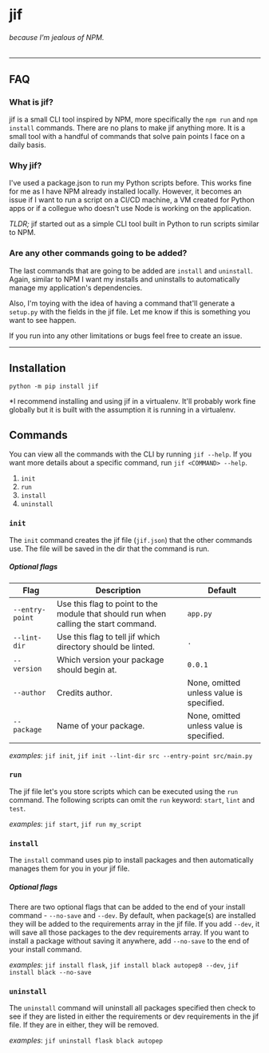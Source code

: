 # jif

###### because I'm jealous of NPM.

---

## FAQ

### What is jif?

jif is a small CLI tool inspired by NPM, more specifically the `npm run` and `npm install` commands. There are no plans to make jif anything more. It is a small tool with a handful of commands that solve pain points I face on a daily basis.

### Why jif?

I've used a package.json to run my Python scripts before. This works fine for me as I have NPM already installed locally. However, it becomes an issue if I want to run a script on a CI/CD machine, a VM created for Python apps or if a collegue who doesn't use Node is working on the application.

_TLDR;_ jif started out as a simple CLI tool built in Python to run scripts similar to NPM.

### Are any other commands going to be added?

The last commands that are going to be added are `install` and `uninstall`. Again, similar to NPM I want my installs and uninstalls to automatically manage my application's dependencies.

Also, I'm toying with the idea of having a command that'll generate a `setup.py` with the fields in the jif file. Let me know if this is something you want to see happen.

If you run into any other limitations or bugs feel free to create an issue.

---

## Installation

`python -m pip install jif`

\*I recommend installing and using jif in a virtualenv. It'll probably work fine globally but it is built with the assumption it is running in a virtualenv.

## Commands

You can view all the commands with the CLI by running `jif --help`.
If you want more details about a specific command, run `jif <COMMAND> --help`.

1. `init`
2. `run`
3. `install`
4. `uninstall`

### `init`

The `init` command creates the jif file (`jif.json`) that the other commands use. The file will be saved in the dir that the command is run.

##### Optional flags

| Flag            | Description                                                                          | Default                                  |
| --------------- | ------------------------------------------------------------------------------------ | ---------------------------------------- |
| `--entry-point` | Use this flag to point to the module that should run when calling the start command. | `app.py`                                 |
| `--lint-dir`    | Use this flag to tell jif which directory should be linted.                          | `.`                                      |
| `--version`     | Which version your package should begin at.                                          | `0.0.1`                                  |
| `--author`      | Credits author.                                                                      | None, omitted unless value is specified. |
| `--package`     | Name of your package.                                                                | None, omitted unless value is specified. |

_examples_: `jif init`, `jif init --lint-dir src --entry-point src/main.py`

### `run`

The jif file let's you store scripts which can be executed using the `run` command.
The following scripts can omit the `run` keyword: `start`, `lint` and `test`.

_examples_: `jif start`, `jif run my_script`

### `install`

The `install` command uses pip to install packages and then automatically manages them for you in your jif file.

##### Optional flags

There are two optional flags that can be added to the end of your install command - `--no-save` and `--dev`. By default, when package(s) are installed they will be added to the requirements array in the jif file. If you add `--dev`, it will save all those packages to the dev requirements array. If you want to install a package without saving it anywhere, add `--no-save` to the end of your install command.

_examples_: `jif install flask`, `jif install black autopep8 --dev`, `jif install black --no-save`

### `uninstall`

The `uninstall` command will uninstall all packages specified then check to see if they are listed in either the requirements or dev requirements in the jif file. If they are in either, they will be removed.

_examples_: `jif uninstall flask black autopep`
